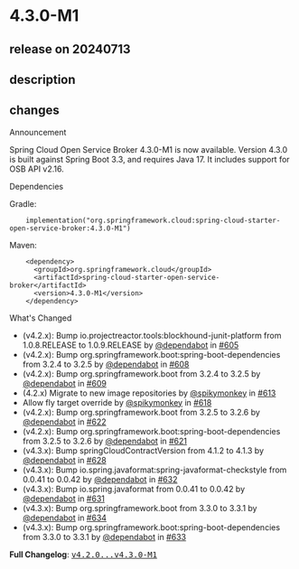 # 4.3.0-M1

## release on 20240713

## description

## changes

Announcement

Spring Cloud Open Service Broker 4.3.0-M1 is now available. Version 4.3.0 is built against Spring Boot 3.3, and requires Java 17. It includes support for OSB API v2.16.

Dependencies

Gradle:

        implementation("org.springframework.cloud:spring-cloud-starter-open-service-broker:4.3.0-M1")

Maven:

        <dependency>
          <groupId>org.springframework.cloud</groupId>
          <artifactId>spring-cloud-starter-open-service-broker</artifactId>
          <version>4.3.0-M1</version>
        </dependency>

What's Changed

* (v4.2.x): Bump io.projectreactor.tools:blockhound-junit-platform from 1.0.8.RELEASE to 1.0.9.RELEASE by <a class="user-mention notranslate" data-hovercard-type="organization" data-hovercard-url="/orgs/dependabot/hovercard" data-octo-click="hovercard-link-click" data-octo-dimensions="link_type:self" href="https://github.com/dependabot">@dependabot</a> in <a class="issue-link js-issue-link" data-error-text="Failed to load title" data-id="2249775862" data-permission-text="Title is private" data-url="https://github.com/spring-cloud/spring-cloud-open-service-broker/issues/605" data-hovercard-type="pull_request" data-hovercard-url="/spring-cloud/spring-cloud-open-service-broker/pull/605/hovercard" href="https://github.com/spring-cloud/spring-cloud-open-service-broker/pull/605">#605</a>
* (v4.2.x): Bump org.springframework.boot:spring-boot-dependencies from 3.2.4 to 3.2.5 by <a class="user-mention notranslate" data-hovercard-type="organization" data-hovercard-url="/orgs/dependabot/hovercard" data-octo-click="hovercard-link-click" data-octo-dimensions="link_type:self" href="https://github.com/dependabot">@dependabot</a> in <a class="issue-link js-issue-link" data-error-text="Failed to load title" data-id="2252144602" data-permission-text="Title is private" data-url="https://github.com/spring-cloud/spring-cloud-open-service-broker/issues/608" data-hovercard-type="pull_request" data-hovercard-url="/spring-cloud/spring-cloud-open-service-broker/pull/608/hovercard" href="https://github.com/spring-cloud/spring-cloud-open-service-broker/pull/608">#608</a>
* (v4.2.x): Bump org.springframework.boot from 3.2.4 to 3.2.5 by <a class="user-mention notranslate" data-hovercard-type="organization" data-hovercard-url="/orgs/dependabot/hovercard" data-octo-click="hovercard-link-click" data-octo-dimensions="link_type:self" href="https://github.com/dependabot">@dependabot</a> in <a class="issue-link js-issue-link" data-error-text="Failed to load title" data-id="2252144701" data-permission-text="Title is private" data-url="https://github.com/spring-cloud/spring-cloud-open-service-broker/issues/609" data-hovercard-type="pull_request" data-hovercard-url="/spring-cloud/spring-cloud-open-service-broker/pull/609/hovercard" href="https://github.com/spring-cloud/spring-cloud-open-service-broker/pull/609">#609</a>
* (4.2.x) Migrate to new image repositories by <a class="user-mention notranslate" data-hovercard-type="user" data-hovercard-url="/users/spikymonkey/hovercard" data-octo-click="hovercard-link-click" data-octo-dimensions="link_type:self" href="https://github.com/spikymonkey">@spikymonkey</a> in <a class="issue-link js-issue-link" data-error-text="Failed to load title" data-id="2293044086" data-permission-text="Title is private" data-url="https://github.com/spring-cloud/spring-cloud-open-service-broker/issues/613" data-hovercard-type="pull_request" data-hovercard-url="/spring-cloud/spring-cloud-open-service-broker/pull/613/hovercard" href="https://github.com/spring-cloud/spring-cloud-open-service-broker/pull/613">#613</a>
* Allow fly target override by <a class="user-mention notranslate" data-hovercard-type="user" data-hovercard-url="/users/spikymonkey/hovercard" data-octo-click="hovercard-link-click" data-octo-dimensions="link_type:self" href="https://github.com/spikymonkey">@spikymonkey</a> in <a class="issue-link js-issue-link" data-error-text="Failed to load title" data-id="2299947442" data-permission-text="Title is private" data-url="https://github.com/spring-cloud/spring-cloud-open-service-broker/issues/618" data-hovercard-type="pull_request" data-hovercard-url="/spring-cloud/spring-cloud-open-service-broker/pull/618/hovercard" href="https://github.com/spring-cloud/spring-cloud-open-service-broker/pull/618">#618</a>
* (v4.2.x): Bump org.springframework.boot from 3.2.5 to 3.2.6 by <a class="user-mention notranslate" data-hovercard-type="organization" data-hovercard-url="/orgs/dependabot/hovercard" data-octo-click="hovercard-link-click" data-octo-dimensions="link_type:self" href="https://github.com/dependabot">@dependabot</a> in <a class="issue-link js-issue-link" data-error-text="Failed to load title" data-id="2314468790" data-permission-text="Title is private" data-url="https://github.com/spring-cloud/spring-cloud-open-service-broker/issues/622" data-hovercard-type="pull_request" data-hovercard-url="/spring-cloud/spring-cloud-open-service-broker/pull/622/hovercard" href="https://github.com/spring-cloud/spring-cloud-open-service-broker/pull/622">#622</a>
* (v4.2.x): Bump org.springframework.boot:spring-boot-dependencies from 3.2.5 to 3.2.6 by <a class="user-mention notranslate" data-hovercard-type="organization" data-hovercard-url="/orgs/dependabot/hovercard" data-octo-click="hovercard-link-click" data-octo-dimensions="link_type:self" href="https://github.com/dependabot">@dependabot</a> in <a class="issue-link js-issue-link" data-error-text="Failed to load title" data-id="2314468657" data-permission-text="Title is private" data-url="https://github.com/spring-cloud/spring-cloud-open-service-broker/issues/621" data-hovercard-type="pull_request" data-hovercard-url="/spring-cloud/spring-cloud-open-service-broker/pull/621/hovercard" href="https://github.com/spring-cloud/spring-cloud-open-service-broker/pull/621">#621</a>
* (v4.3.x): Bump springCloudContractVersion from 4.1.2 to 4.1.3 by <a class="user-mention notranslate" data-hovercard-type="organization" data-hovercard-url="/orgs/dependabot/hovercard" data-octo-click="hovercard-link-click" data-octo-dimensions="link_type:self" href="https://github.com/dependabot">@dependabot</a> in <a class="issue-link js-issue-link" data-error-text="Failed to load title" data-id="2326835599" data-permission-text="Title is private" data-url="https://github.com/spring-cloud/spring-cloud-open-service-broker/issues/628" data-hovercard-type="pull_request" data-hovercard-url="/spring-cloud/spring-cloud-open-service-broker/pull/628/hovercard" href="https://github.com/spring-cloud/spring-cloud-open-service-broker/pull/628">#628</a>
* (v4.3.x): Bump io.spring.javaformat:spring-javaformat-checkstyle from 0.0.41 to 0.0.42 by <a class="user-mention notranslate" data-hovercard-type="organization" data-hovercard-url="/orgs/dependabot/hovercard" data-octo-click="hovercard-link-click" data-octo-dimensions="link_type:self" href="https://github.com/dependabot">@dependabot</a> in <a class="issue-link js-issue-link" data-error-text="Failed to load title" data-id="2342903563" data-permission-text="Title is private" data-url="https://github.com/spring-cloud/spring-cloud-open-service-broker/issues/632" data-hovercard-type="pull_request" data-hovercard-url="/spring-cloud/spring-cloud-open-service-broker/pull/632/hovercard" href="https://github.com/spring-cloud/spring-cloud-open-service-broker/pull/632">#632</a>
* (v4.3.x): Bump io.spring.javaformat from 0.0.41 to 0.0.42 by <a class="user-mention notranslate" data-hovercard-type="organization" data-hovercard-url="/orgs/dependabot/hovercard" data-octo-click="hovercard-link-click" data-octo-dimensions="link_type:self" href="https://github.com/dependabot">@dependabot</a> in <a class="issue-link js-issue-link" data-error-text="Failed to load title" data-id="2342903375" data-permission-text="Title is private" data-url="https://github.com/spring-cloud/spring-cloud-open-service-broker/issues/631" data-hovercard-type="pull_request" data-hovercard-url="/spring-cloud/spring-cloud-open-service-broker/pull/631/hovercard" href="https://github.com/spring-cloud/spring-cloud-open-service-broker/pull/631">#631</a>
* (v4.3.x): Bump org.springframework.boot from 3.3.0 to 3.3.1 by <a class="user-mention notranslate" data-hovercard-type="organization" data-hovercard-url="/orgs/dependabot/hovercard" data-octo-click="hovercard-link-click" data-octo-dimensions="link_type:self" href="https://github.com/dependabot">@dependabot</a> in <a class="issue-link js-issue-link" data-error-text="Failed to load title" data-id="2365773072" data-permission-text="Title is private" data-url="https://github.com/spring-cloud/spring-cloud-open-service-broker/issues/634" data-hovercard-type="pull_request" data-hovercard-url="/spring-cloud/spring-cloud-open-service-broker/pull/634/hovercard" href="https://github.com/spring-cloud/spring-cloud-open-service-broker/pull/634">#634</a>
* (v4.3.x): Bump org.springframework.boot:spring-boot-dependencies from 3.3.0 to 3.3.1 by <a class="user-mention notranslate" data-hovercard-type="organization" data-hovercard-url="/orgs/dependabot/hovercard" data-octo-click="hovercard-link-click" data-octo-dimensions="link_type:self" href="https://github.com/dependabot">@dependabot</a> in <a class="issue-link js-issue-link" data-error-text="Failed to load title" data-id="2365772792" data-permission-text="Title is private" data-url="https://github.com/spring-cloud/spring-cloud-open-service-broker/issues/633" data-hovercard-type="pull_request" data-hovercard-url="/spring-cloud/spring-cloud-open-service-broker/pull/633/hovercard" href="https://github.com/spring-cloud/spring-cloud-open-service-broker/pull/633">#633</a>

<strong>Full Changelog</strong>: <a class="commit-link" href="https://github.com/spring-cloud/spring-cloud-open-service-broker/compare/v4.2.0...v4.3.0-M1"><tt>v4.2.0...v4.3.0-M1</tt></a>

